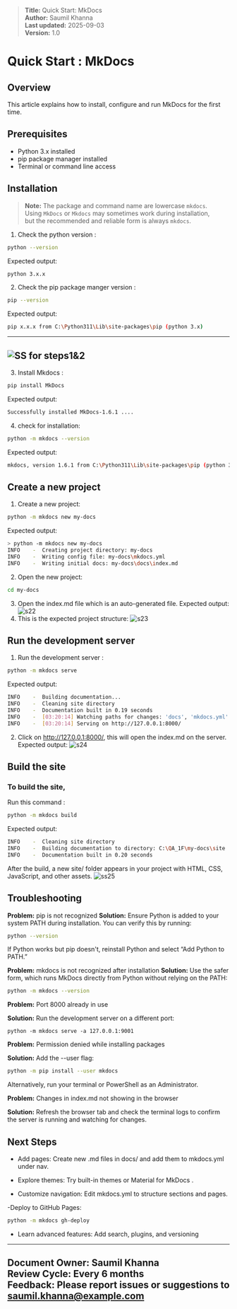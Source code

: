 > **Title:** Quick Start: MkDocs  
> **Author:** Saumil Khanna  
> **Last updated:** 2025-09-03  
> **Version:** 1.0  

# Quick Start : MkDocs

## Overview
This article explains how to install, configure and run MkDocs for the first time. 
## Prerequisites
- Python 3.x installed
- pip package manager installed
- Terminal or command line access
## Installation
> **Note:** The package and command name are lowercase `mkdocs`.  
> Using `MkDocs` or `Mkdocs` may sometimes work during installation,  
> but the recommended and reliable form is always `mkdocs`.

1. Check the python version : 
```bash
python --version
```
Expected output:

```bash
python 3.x.x
```
2. Check the pip package manger version : 
```bash
pip --version 
```
Expected output:
```bash
pip x.x.x from C:\Python311\Lib\site-packages\pip (python 3.x)
```
---
![SS for steps1&2](screenshots\S12.png)
--
3. Install Mkdocs :
```bash
pip install MkDocs
```
Expected output:
```bash
Successfully installed MkDocs-1.6.1 ....

```
4. check for installation:
```bash
python -m mkdocs --version
```
Expected output:
```bash
mkdocs, version 1.6.1 from C:\Python311\Lib\site-packages\pip (python 3.x)

```

## Create a new project
1. Create a new project:
```bash
python -m mkdocs new my-docs
```
Expected output:
```bash
> python -m mkdocs new my-docs
INFO    -  Creating project directory: my-docs
INFO    -  Writing config file: my-docs\mkdocs.yml
INFO    -  Writing initial docs: my-docs\docs\index.md
```
2. Open the new project:
```bash
cd my-docs
``` 
3. Open the index.md file which is an auto-generated file.
Expected output:
![s22](screenshots\s22.png)
4. This is the expected project structure:
![s23](screenshots\S23.png)

## Run the development server
1. Run the development server :
```bash
python -m mkdocs serve 
```
Expected output:
```bash
INFO    -  Building documentation...
INFO    -  Cleaning site directory
INFO    -  Documentation built in 0.19 seconds
INFO    -  [03:20:14] Watching paths for changes: 'docs', 'mkdocs.yml'
INFO    -  [03:20:14] Serving on http://127.0.0.1:8000/

```
2. Click on http://127.0.0.1:8000/, this will open the index.md on the server.
Expected output:
![s24](screenshots\s24.png)

## Build the site
### To build the site,
Run this command :
```bash
python -m mkdocs build
```
Expected output:
```bash
INFO    -  Cleaning site directory
INFO    -  Building documentation to directory: C:\QA_1F\my-docs\site
INFO    -  Documentation built in 0.20 seconds

```
After the build, a new site/ folder appears in your project with HTML, CSS, JavaScript, and other assets.
![ss25](screenshots\ss25.png)

## Troubleshooting
**Problem:** pip is not recognized
**Solution:** Ensure Python is added to your system PATH during installation. You can verify this by running:
```bash
python --version
```
If Python works but pip doesn't, reinstall Python and select “Add Python to PATH.”

**Problem:** mkdocs is not recognized after installation
**Solution:** Use the safer form, which runs MkDocs directly from Python without relying on the PATH:


```bash
python -m mkdocs --version
```

**Problem:** Port 8000 already in use

**Solution:** Run the development server on a different port:


```
python -m mkdocs serve -a 127.0.0.1:9001
```
**Problem:** Permission denied while installing packages

**Solution:** Add the --user flag:


```bash
python -m pip install --user mkdocs
```
Alternatively, run your terminal or PowerShell as an Administrator.

**Problem:** Changes in index.md not showing in the browser

**Solution:** Refresh the browser tab and check the terminal logs to confirm the server is running and watching for changes.

## Next Steps
- Add pages: Create new .md files in docs/ and add them to mkdocs.yml under nav.

- Explore themes: Try built-in themes or Material for MkDocs
.

- Customize navigation: Edit mkdocs.yml to structure sections and pages.

-Deploy to GitHub Pages:
```bash
python -m mkdocs gh-deploy
```

- Learn advanced features: Add search, plugins, and versioning

---
**Document Owner:** Saumil Khanna  
**Review Cycle:** Every 6 months  
**Feedback:** Please report issues or suggestions to saumil.khanna@example.com  
---